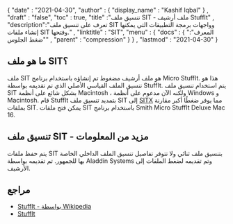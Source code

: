 {
  "date" : "2021-04-30",
  "author" : {
    "display_name" : "Kashif Iqbal"
} ,
  "draft" : "false",
  "toc" : true,
  "title" :"تنسيق ملف SIT - ملف أرشيف StuffIt" ,
  "description":"تعرف على تنسيق ملف SIT وواجهات برمجة التطبيقات التي يمكنها إنشاء ملفات SIT وفتحها." ,
  "linktitle" : "SIT",
  "menu" : {
    "docs" : {
"المعرف": "ضغط الجلوس" ,
      "parent" : "compression"
}
} ,
  "lastmod" : "2021-04-30"
}

## ما هو ملف SIT؟

ملف SIT هو ملف أرشيف مضغوط تم إنشاؤه باستخدام برنامج Micro StuffIt. هذا هو تنسيق الملف القياسي الأصلي الذي تم تقديمه بواسطة StuffIt. يتم استخدام تنسيق ملف SIT بشكل شائع على أنظمة Macintosh ، ولكنه الآن مدعوم على أنظمة Windows و Macintosh. قام StuffIt بتمديد تنسيق ملف SIT إلى [SITX](/ar/compression/sitx/) مما يوفر ضغطًا أكبر مقارنة بملفات SIT. يمكن فتح ملفات SIT باستخدام برنامج Smith Micro StuffIt Deluxe Mac 16.

## تنسيق ملف SIT - مزيد من المعلومات

يتم حفظ ملفات SIT بتنسيق ملف ثنائي ولا تتوفر تفاصيل تنسيق الملف الداخلي الخاصة بها للجمهور. تم تقديمه بواسطة Aladdin Systems وتم تقديمه لضغط الملفات إلى الأرشيف.

## مراجع

* [StuffIt - بواسطة Wikipedia](https://en.wikipedia.org/wiki/StuffIt)
* [StuffIt](https://stuffit.com/)

